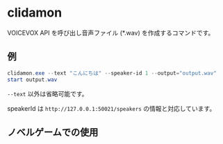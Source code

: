 # clidamon

VOICEVOX API を呼び出し音声ファイル (*.wav) を作成するコマンドです。

## 例

```ps1
clidamon.exe --text "こんにちは" --speaker-id 1 --output="output.wav"
start output.wav
```

`--text` 以外は省略可能です。

speakerId は `http://127.0.0.1:50021/speakers` の情報と対応しています。

## ノベルゲームでの使用

